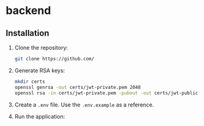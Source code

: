 # backend

## Installation

1. Clone the repository:

     ```bash
     git clone https://github.com/
     ```

2. Generate RSA keys:

     ```bash
     mkdir certs
     openssl genrsa -out certs/jwt-private.pem 2048
     openssl rsa -in certs/jwt-private.pem -pubout -out certs/jwt-public.pem
     ```

3. Create a `.env` file. Use the `.env.example` as a reference.

4. Run the application:
